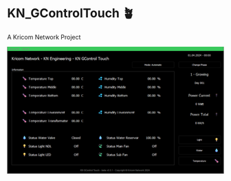 # KN_GControlTouch 🪴
A Kricom Network Project

![KN_GControlTouch Preview](https://github.com/Eveneo/KN_GControlTouch/blob/main/.github/KN_GControl_Touch_Preview_beta_v0_0_1.png)
